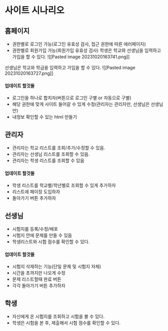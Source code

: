 # 사이트 시나리오
## 홈페이지
- 권한별로 로그인 가능(로그인 유효성 검사, 접근 권한에 따른 에러페이지)
- 권한별로 회원가입 가능(회원가입 유효성 검사)
학생은 학교와 선생님을 입력하고 가입을 할 수 있다.
![[Pasted image 20231020163741.png]]

선생님은 학교와 학급을 입력하고 가입을 할 수 있다.
![[Pasted image 20231020163727.png]]

#### 업데이트 할것들
- 로그인을 하나로 합치자(버튼으로 로그인 구별 or 자동으로 구별)
- 해당 권한에 맞게 사이트 들어갈 수 있게 수정(관리자는 관리자만, 선생님은 선생님만)
- 내정보 확인할 수 있는 html 만들기

## 관리자
- 관리자는 학교 리스트를 조회/추가/수정할 수 있음.
- 관리자는 선생님 리스트를 조회할 수 있음.
- 관리자는 학생 리스트를 조회할 수 있음

#### 업데이트 할것들
- 학생 리스트를 학교별/학년별로 조회할 수 있게 추가하자
- 리스트에 페이징 도입하자
- 돌아가기 버튼 추가하자

## 선생님
- 시험지를 등록/수정/배포
- 시험지 안에 문제를 만들 수 있음
- 학생리스트와 시험 점수를 확인할 수 있다.

#### 업데이트 할것들
- 시험지 삭제하는 기능(단일 문제 및 시험지 자체)
- 시간을 초까지만 나오게 수정
- 문제 리스트할때 완료 버튼
- 각각 돌아가기 버튼 추가하자

## 학생
- 자신에게 온 시험지를 조회하고 시험을 볼 수 있다.
- 학생은 시험을 본 후, 제출해서 시험 점수를 확인할 수 있다.
